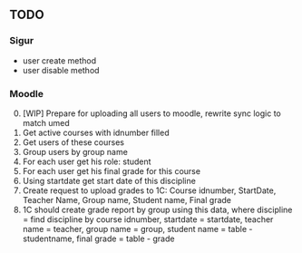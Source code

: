 ## TODO

### Sigur
- user create method
- user disable method

### Moodle
0. [WIP] Prepare for uploading all users to moodle, rewrite sync logic to match umed
1. Get active courses with idnumber filled
2. Get users of these courses
3. Group users by group name
4. For each user get his role: student
5. For each user get his final grade for this course
6. Using startdate get start date of this discipline
7. Create request to upload grades to 1C: Course idnumber, StartDate, Teacher Name, Group name, Student name, Final grade
8. 1C should create grade report by group using this data, where discipline = find discipline by course idnumber, startdate = startdate, teacher name = teacher, group name = group, student name = table - studentname, final grade = table - grade